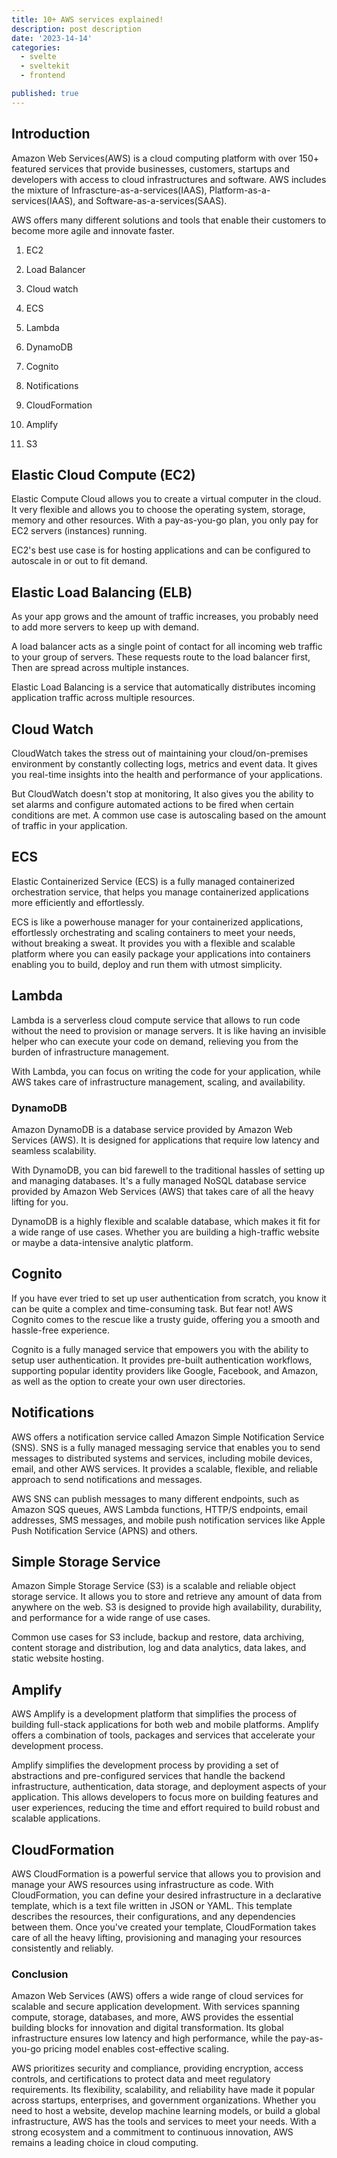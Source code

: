 ```yaml
---
title: 10+ AWS services explained!
description: post description
date: '2023-14-14'
categories:
  - svelte
  - sveltekit
  - frontend

published: true
---
```


## Introduction

Amazon Web Services(AWS) is a cloud computing platform with over 150+ featured services that provide businesses, customers, startups and developers with access to cloud infrastructures and software. AWS includes the mixture of Infrascture-as-a-services(IAAS), Platform-as-a-services(IAAS), and Software-as-a-services(SAAS).

AWS offers many different solutions and tools that enable their customers to become more agile and innovate faster.

1. EC2

2. Load Balancer

3. Cloud watch

4. ECS

5. Lambda

6. DynamoDB

7. Cognito

8. Notifications

9. CloudFormation

10. Amplify

11. S3

## Elastic Cloud Compute (EC2)

Elastic Compute Cloud allows you to create a virtual computer in the cloud. It very flexible and allows you to choose the operating system, storage, memory and other resources. With a pay-as-you-go plan, you only pay for EC2 servers (instances) running.

EC2's best use case is for hosting applications and can be configured to autoscale in or out to fit demand.

## Elastic Load Balancing (ELB)

As your app grows and the amount of traffic increases, you probably need to add more servers to keep up with demand.

A load balancer acts as a single point of contact for all incoming web traffic to your group of servers. These requests route to the load balancer first, Then are spread across multiple instances.

Elastic Load Balancing is a service that automatically distributes incoming application traffic across multiple resources.

## Cloud Watch

CloudWatch takes the stress out of maintaining your cloud/on-premises environment by constantly collecting logs, metrics and event data. It gives you real-time insights into the health and performance of your applications.

But CloudWatch doesn't stop at monitoring, It also gives you the ability to set alarms and configure automated actions to be fired when certain conditions are met. A common use case is autoscaling based on the amount of traffic in your application.

## ECS

Elastic Containerized Service (ECS) is a fully managed containerized orchestration service, that helps you manage containerized applications more efficiently and effortlessly.

ECS is like a powerhouse manager for your containerized applications, effortlessly orchestrating and scaling containers to meet your needs, without breaking a sweat. It provides you with a flexible and scalable platform where you can easily package your applications into containers enabling you to build, deploy and run them with utmost simplicity.

## Lambda

Lambda is a serverless cloud compute service that allows to run code without the need to provision or manage servers. It is like having an invisible helper who can execute your code on demand, relieving you from the burden of infrastructure management.

With Lambda, you can focus on writing the code for your application, while AWS takes care of infrastructure management, scaling, and availability.

### DynamoDB

Amazon DynamoDB is a database service provided by Amazon Web Services (AWS). It is designed for applications that require low latency and seamless scalability.

With DynamoDB, you can bid farewell to the traditional hassles of setting up and managing databases. It's a fully managed NoSQL database service provided by Amazon Web Services (AWS) that takes care of all the heavy lifting for you.

DynamoDB is a highly flexible and scalable database, which makes it fit for a wide range of use cases. Whether you are building a high-traffic website or maybe a data-intensive analytic platform.

## Cognito

If you have ever tried to set up user authentication from scratch, you know it can be quite a complex and time-consuming task. But fear not! AWS Cognito comes to the rescue like a trusty guide, offering you a smooth and hassle-free experience.

Cognito is a fully managed service that empowers you with the ability to setup user authentication. It provides pre-built authentication workflows, supporting popular identity providers like Google, Facebook, and Amazon, as well as the option to create your own user directories.

## Notifications

AWS offers a notification service called Amazon Simple Notification Service (SNS). SNS is a fully managed messaging service that enables you to send messages to distributed systems and services, including mobile devices, email, and other AWS services. It provides a scalable, flexible, and reliable approach to send notifications and messages.

AWS SNS can publish messages to many different endpoints, such as Amazon SQS queues, AWS Lambda functions, HTTP/S endpoints, email addresses, SMS messages, and mobile push notification services like Apple Push Notification Service (APNS) and others.

## Simple Storage Service

Amazon Simple Storage Service (S3) is a scalable and reliable object storage service. It allows you to store and retrieve any amount of data from anywhere on the web. S3 is designed to provide high availability, durability, and performance for a wide range of use cases.

Common use cases for S3 include, backup and restore, data archiving, content storage and distribution, log and data analytics, data lakes, and static website hosting.

## Amplify

AWS Amplify is a development platform that simplifies the process of building full-stack applications for both web and mobile platforms. Amplify offers a combination of tools, packages and services that accelerate your development process.

Amplify simplifies the development process by providing a set of abstractions and pre-configured services that handle the backend infrastructure, authentication, data storage, and deployment aspects of your application. This allows developers to focus more on building features and user experiences, reducing the time and effort required to build robust and scalable applications.

## CloudFormation

AWS CloudFormation is a powerful service that allows you to provision and manage your AWS resources using infrastructure as code. With CloudFormation, you can define your desired infrastructure in a declarative template, which is a text file written in JSON or YAML. This template describes the resources, their configurations, and any dependencies between them. Once you've created your template, CloudFormation takes care of all the heavy lifting, provisioning and managing your resources consistently and reliably.

### Conclusion

Amazon Web Services (AWS) offers a wide range of cloud services for scalable and secure application development. With services spanning compute, storage, databases, and more, AWS provides the essential building blocks for innovation and digital transformation. Its global infrastructure ensures low latency and high performance, while the pay-as-you-go pricing model enables cost-effective scaling.

AWS prioritizes security and compliance, providing encryption, access controls, and certifications to protect data and meet regulatory requirements. Its flexibility, scalability, and reliability have made it popular across startups, enterprises, and government organizations. Whether you need to host a website, develop machine learning models, or build a global infrastructure, AWS has the tools and services to meet your needs. With a strong ecosystem and a commitment to continuous innovation, AWS remains a leading choice in cloud computing.
